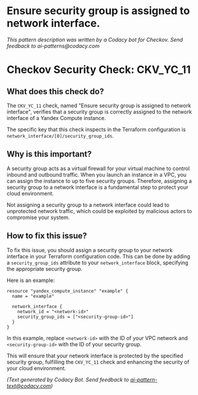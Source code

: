 # Ensure security group is assigned to network interface.

_This pattern description was written by a Codacy bot for Checkov. Send feedback to ai-patterns@codacy.com_

# Checkov Security Check: CKV_YC_11

## What does this check do?

The `CKV_YC_11` check, named "Ensure security group is assigned to network interface", verifies that a security group is correctly assigned to the network interface of a Yandex Compute instance. 

The specific key that this check inspects in the Terraform configuration is `network_interface/[0]/security_group_ids`. 

## Why is this important?

A security group acts as a virtual firewall for your virtual machine to control inbound and outbound traffic. When you launch an instance in a VPC, you can assign the instance to up to five security groups. Therefore, assigning a security group to a network interface is a fundamental step to protect your cloud environment. 

Not assigning a security group to a network interface could lead to unprotected network traffic, which could be exploited by malicious actors to compromise your system. 

## How to fix this issue?

To fix this issue, you should assign a security group to your network interface in your Terraform configuration code. This can be done by adding a `security_group_ids` attribute to your `network_interface` block, specifying the appropriate security group. 

Here is an example:

```hcl
resource "yandex_compute_instance" "example" {
  name = "example"

  network_interface {
    network_id = "<network-id>"
    security_group_ids = ["<security-group-id>"]
  }
}
```

In this example, replace `<network-id>` with the ID of your VPC network and `<security-group-id>` with the ID of your security group. 

This will ensure that your network interface is protected by the specified security group, fulfilling the `CKV_YC_11` check and enhancing the security of your cloud environment.

_(Text generated by Codacy Bot. Send feedback to ai-pattern-text@codacy.com)_
